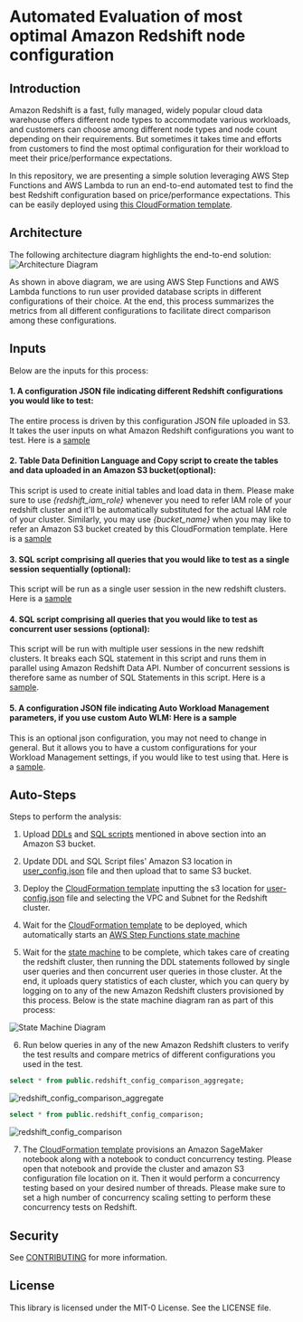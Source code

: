 # Automated Evaluation of most optimal Amazon Redshift node configuration

## Introduction
Amazon Redshift is a fast, fully managed, widely popular cloud data warehouse offers different node types to accommodate various workloads, and customers can choose among different node types and node count depending on their
requirements. But sometimes it takes time and efforts from customers to find the most optimal configuration for their workload to meet their price/performance expectations.

In this repository, we are presenting a simple solution leveraging AWS Step Functions and AWS Lambda to run an end-to-end automated test to find the best Redshift configuration based on price/performance expectations. This can be easily deployed using [this CloudFormation template](cf-template.yaml).

## Architecture
The following architecture diagram highlights the end-to-end solution:  
![Architecture Diagram](images/architecture.png)  

As shown in above diagram, we are using AWS Step Functions and AWS Lambda functions to run user provided database scripts in different configurations of their choice. At the end, this process summarizes the metrics from all different configurations to facilitate direct comparison among these configurations.

## Inputs
Below are the inputs for this process:
#### 1. A configuration JSON file indicating different Redshift configurations you would like to test:
The entire process is driven by this configuration JSON file uploaded in S3. It takes the user inputs on what Amazon Redshift configurations you want to test. Here is a [sample](user_config.json)

#### 2. Table Data Definition Language and Copy script to create the tables and data uploaded in an Amazon S3 bucket(optional):
This script is used to create initial tables and load data in them. Please make sure to use *{redshift_iam_role}* whenever you need to refer IAM role of your redshift cluster and it'll be automatically substituted for the actual IAM role of your cluster. Similarly, you may use *{bucket_name}* when you may like to refer an Amazon S3 bucket created by this CloudFormation template. Here is a [sample](test-cases/ddl.sql)

#### 3. SQL script comprising all queries that you would like to test as a single session sequentially (optional):
This script will be run as a single user session in the new redshift clusters. Here is a [sample](test-cases/test_queries.sql)

#### 4. SQL script comprising all queries that you would like to test as concurrent user sessions (optional):
This script will be run with multiple user sessions in the new redshift clusters. It breaks each SQL statement in this script and runs them in parallel using Amazon Redshift Data API. Number of concurrent sessions is therefore same as number of SQL Statements in this script. Here is a [sample](test-cases/test_queries.sql).

#### 5. A configuration JSON file indicating Auto Workload Management parameters, if you use custom Auto WLM: Here is a sample
This is an optional json configuration, you may not need to change in general. But it allows you to have a custom configurations for your Workload Management settings, if you would like to test using that.  Here is a [sample](test-cases/parameter_group_config.json).

## Auto-Steps
Steps to perform the analysis:

1. Upload [DDLs](test-cases/ddl.sql) and [SQL scripts](test-cases/test_queries.sql) mentioned in above section into an Amazon S3 bucket.  

2. Update DDL and SQL Script files' Amazon S3 location in [user_config.json](user_config.json) file and then upload that to same S3 bucket.  

3. Deploy the [CloudFormation template](cf-template.yaml) inputting the s3 location for [user-config.json](user-config.json) file and selecting the VPC and Subnet for the Redshift cluster.  

4. Wait for the [CloudFormation template](cf-template.yaml) to be deployed, which automatically starts an [AWS Step Functions state machine](source-code/RedshiftWhatIfStepFunction.json)  

5. Wait for the [state machine](source-code/RedshiftWhatIfStepFunction.json) to be complete, which takes care of creating the redshift cluster, then running the DDL statements followed by single user queries and then concurrent user queries in those cluster. At the end, it uploads query statistics of each cluster, which you can query by logging on to any of the new Amazon Redshift clusters provisioned by this process.  Below is the state machine diagram ran as part of this process:  

![State Machine Diagram](images/statemachine.png)  

6. Run below queries in any of the new Amazon Redshift clusters to verify the test results and compare metrics of different configurations you used in the test.  

```sql
select * from public.redshift_config_comparison_aggregate;
```

![redshift_config_comparison_aggregate](images/redshift_config_comparison_aggregate.png)  

```sql
select * from public.redshift_config_comparison;
```

![redshift_config_comparison](images/redshift_config_comparison.png)  

7. The [CloudFormation template](cf-template.yaml) provisions an Amazon SageMaker notebook along with a notebook to conduct concurrency testing. Please open that notebook and provide the cluster and amazon S3 configuration file location on it. Then it would perform a concurrency testing based on your desired number of threads. Please make sure to set a high number of concurrency scaling setting to perform these concurrency tests on Redshift.

## Security

See [CONTRIBUTING](CONTRIBUTING.md#security-issue-notifications) for more information.

## License

This library is licensed under the MIT-0 License. See the LICENSE file.

